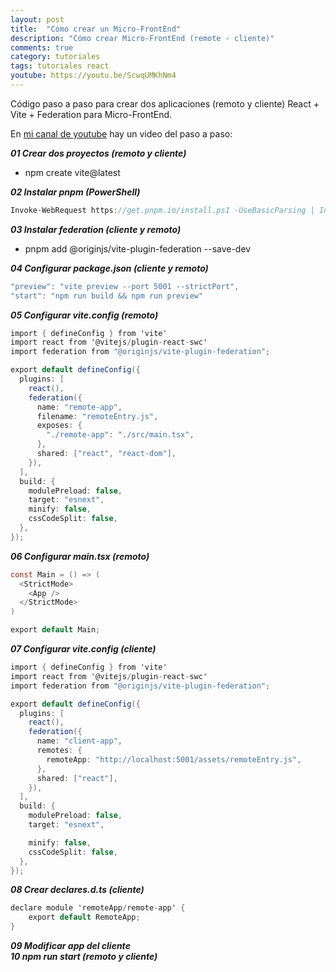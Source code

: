 ```yaml
---
layout: post
title:  "Cómo crear un Micro-FrontEnd"
description: "Cómo crear Micro-FrontEnd (remote - cliente)"
comments: true
category: tutoriales
tags: tutoriales react
youtube: https://youtu.be/ScwqUMKhNm4
---
```

Código paso a paso para crear dos aplicaciones (remoto y cliente) React + Vite + Federation para Micro-FrontEnd.

En <a target="_blank" href="{{ page.youtube }}">mi canal de youtube</a> hay un video del paso a paso:
 
***01 Crear dos proyectos (remoto y cliente)***
- npm create vite@latest

***02 Instalar pnpm (PowerShell)***
```csharp
Invoke-WebRequest https://get.pnpm.io/install.ps1 -UseBasicParsing | Invoke-Expression
```

***03 Instalar federation (cliente y remoto)***
- pnpm add @originjs/vite-plugin-federation --save-dev

***04 Configurar package.json (cliente y remoto)***
```csharp
"preview": "vite preview --port 5001 --strictPort",
"start": "npm run build && npm run preview"
```

***05 Configurar vite.config (remoto)***
```csharp
import { defineConfig } from 'vite'
import react from '@vitejs/plugin-react-swc'
import federation from "@originjs/vite-plugin-federation";

export default defineConfig({
  plugins: [
    react(),
    federation({
      name: "remote-app",
      filename: "remoteEntry.js",
      exposes: {
        "./remote-app": "./src/main.tsx",
      },
      shared: ["react", "react-dom"],
    }),
  ],
  build: {
    modulePreload: false,
    target: "esnext",
    minify: false,
    cssCodeSplit: false,
  },
});
```

***06 Configurar main.tsx (remoto)***
```csharp
const Main = () => (
  <StrictMode>
    <App />
  </StrictMode>
)

export default Main;
```

***07 Configurar vite.config (cliente)***  
```csharp
import { defineConfig } from 'vite'
import react from '@vitejs/plugin-react-swc'
import federation from "@originjs/vite-plugin-federation";

export default defineConfig({
  plugins: [
    react(),
    federation({
      name: "client-app",
      remotes: {
        remoteApp: "http://localhost:5001/assets/remoteEntry.js",
      },
      shared: ["react"],
    }),
  ],
  build: {
    modulePreload: false,
    target: "esnext",

    minify: false,
    cssCodeSplit: false,
  },
});
```

***08 Crear declares.d.ts (cliente)***  
```csharp
declare module 'remoteApp/remote-app' {
    export default RemoteApp;
}
```

***09 Modificar app del cliente***  
***10 npm run start (remoto y cliente)***
